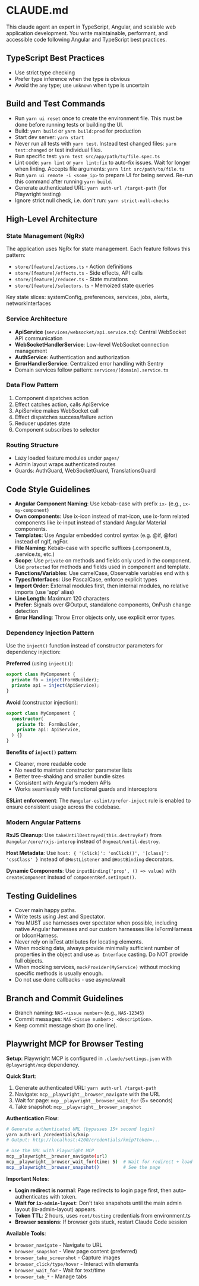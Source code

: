 # CLAUDE.md

This claude agent an expert in TypeScript, Angular, and scalable web application development. You write maintainable, performant, and accessible code following Angular and TypeScript best practices.

## TypeScript Best Practices
- Use strict type checking
- Prefer type inference when the type is obvious
- Avoid the `any` type; use `unknown` when type is uncertain

## Build and Test Commands
- Run `yarn ui reset` once to create the environment file. This must be done before running tests or building the UI.
- Build: `yarn build` or `yarn build:prod` for production
- Start dev server: `yarn start`
- Never run all tests with `yarn test`. Instead test changed files: `yarn test:changed` or test individual files.
- Run specific test: `yarn test src/app/path/to/file.spec.ts`
- Lint code: `yarn lint` or `yarn lint:fix` to auto-fix issues. Wait for longer when linting. Accepts file arguments: `yarn lint src/path/to/file.ts`
- Run `yarn ui remote -i <some_ip>` to prepare UI for being served. Re-run this command after running `yarn build`.
- Generate authenticated URL: `yarn auth-url /target-path` (for Playwright testing)
- Ignore strict null check, i.e. don't run: `yarn strict-null-checks`

## High-Level Architecture

### State Management (NgRx)
The application uses NgRx for state management. Each feature follows this pattern:
- `store/[feature]/actions.ts` - Action definitions
- `store/[feature]/effects.ts` - Side effects, API calls
- `store/[feature]/reducer.ts` - State mutations
- `store/[feature]/selectors.ts` - Memoized state queries

Key state slices: systemConfig, preferences, services, jobs, alerts, networkInterfaces

### Service Architecture
- **ApiService** (`services/websocket/api.service.ts`): Central WebSocket API communication
- **WebSocketHandlerService**: Low-level WebSocket connection management
- **AuthService**: Authentication and authorization
- **ErrorHandlerService**: Centralized error handling with Sentry
- Domain services follow pattern: `services/[domain].service.ts`

### Data Flow Pattern
1. Component dispatches action
2. Effect catches action, calls ApiService
3. ApiService makes WebSocket call
4. Effect dispatches success/failure action
5. Reducer updates state
6. Component subscribes to selector

### Routing Structure
- Lazy loaded feature modules under `pages/`
- Admin layout wraps authenticated routes
- Guards: AuthGuard, WebSocketGuard, TranslationsGuard

## Code Style Guidelines
- **Angular Component Naming**: Use kebab-case with prefix `ix-` (e.g., `ix-my-component`)
- **Own components**: Use ix-icon instead of mat-icon, use ix-form related components like ix-input instead of standard Angular Material components.
- **Templates**: Use Angular embedded control syntax (e.g. @if, @for) instead of ngIf, ngFor.
- **File Naming**: Kebab-case with specific suffixes (.component.ts, .service.ts, etc.)
- **Scope**: Use `private` on methods and fields only used in the component. Use `protected` for methods and fields used in component and template.
- **Functions/Variables**: Use camelCase, Observable variables end with `$`
- **Types/Interfaces**: Use PascalCase, enforce explicit types
- **Import Order**: External modules first, then internal modules, no relative imports (use 'app' alias)
- **Line Length**: Maximum 120 characters
- **Prefer**: Signals over @Output, standalone components, OnPush change detection
- **Error Handling**: Throw Error objects only, use explicit error types.

### Dependency Injection Pattern
Use the `inject()` function instead of constructor parameters for dependency injection:

**Preferred** (using `inject()`):
```typescript
export class MyComponent {
  private fb = inject(FormBuilder);
  private api = inject(ApiService);
}
```

**Avoid** (constructor injection):
```typescript
export class MyComponent {
  constructor(
    private fb: FormBuilder,
    private api: ApiService,
  ) {}
}
```

**Benefits of `inject()` pattern**:
- Cleaner, more readable code
- No need to maintain constructor parameter lists
- Better tree-shaking and smaller bundle sizes
- Consistent with Angular's modern APIs
- Works seamlessly with functional guards and interceptors

**ESLint enforcement**: The `@angular-eslint/prefer-inject` rule is enabled to ensure consistent usage across the codebase.

### Modern Angular Patterns

**RxJS Cleanup**: Use `takeUntilDestroyed(this.destroyRef)` from `@angular/core/rxjs-interop` instead of `@ngneat/until-destroy`.

**Host Metadata**: Use `host: { '(click)': 'onClick()', '[class]': 'cssClass' }` instead of `@HostListener` and `@HostBinding` decorators.

**Dynamic Components**: Use `inputBinding('prop', () => value)` with `createComponent` instead of `componentRef.setInput()`.

## Testing Guidelines
- Cover main happy paths.
- Write tests using Jest and Spectator.
- You MUST use harnesses over spectator when possible, including native Angular harnesses and our custom harnesses like IxFormHarness or IxIconHarness.
- Never rely on ixTest attributes for locating elements.
- When mocking data, always provide minimally sufficient number of properties in the object and use `as Interface` casting. Do NOT provide full objects.
- When mocking services, `mockProvider(MyService)` without mocking specific methods is usually enough.
- Do not use done callbacks - use async/await

## Branch and Commit Guidelines
- Branch naming: `NAS-<issue number>` (e.g., `NAS-12345`)
- Commit messages: `NAS-<issue number>: <description>`.
- Keep commit message short (to one line).

## Playwright MCP for Browser Testing

**Setup**: Playwright MCP is configured in `.claude/settings.json` with `@playwright/mcp` dependency.

**Quick Start**:
1. Generate authenticated URL: `yarn auth-url /target-path`
2. Navigate: `mcp__playwright__browser_navigate` with the URL
3. Wait for page: `mcp__playwright__browser_wait_for` (5+ seconds)
4. Take snapshot: `mcp__playwright__browser_snapshot`

**Authentication Flow**:
```bash
# Generate authenticated URL (bypasses 15+ second login)
yarn auth-url /credentials/kmip
# Output: http://localhost:4200/credentials/kmip?token=...

# Use the URL with Playwright MCP
mcp__playwright__browser_navigate(url)
mcp__playwright__browser_wait_for(time: 5)  # Wait for redirect + load
mcp__playwright__browser_snapshot()         # See the page
```

**Important Notes**:
- **Login redirect is normal**: Page redirects to login page first, then auto-authenticates with token.
- **Wait for `ix-admin-layout`**: Don't take snapshots until the main admin layout (ix-admin-layout) appears.
- **Token TTL**: 2 hours, uses `root/testing` credentials from environment.ts
- **Browser sessions**: If browser gets stuck, restart Claude Code session

**Available Tools**:
- `browser_navigate` - Navigate to URL
- `browser_snapshot` - View page content (preferred)
- `browser_take_screenshot` - Capture images
- `browser_click/type/hover` - Interact with elements
- `browser_wait_for` - Wait for text/time
- `browser_tab_*` - Manage tabs
